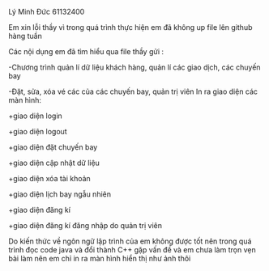 Lý Minh Đức 61132400 

Em xin lỗi thầy vì trong quá trình thực hiện em đã không up file lên github hàng tuần

Các nội dụng em đã tìm hiểu qua file thầy gửi :

-Chương trình quản lí dữ liệu khách hàng, quản lí các giao dịch, các chuyến bay

-Đặt, sửa, xóa vé các của các chuyến bay, quản trị viên In ra giao diện các màn hình:

+giao diện login

+giao diện logout

+giao diện đặt chuyến bay

+giao diện cập nhật dữ liệu

+giao diện xóa tài khoản

+giao diện lịch bay ngẫu nhiên

+giao diện đăng kí

+giao diện đăng kí đăng nhập do quản trị viên

Do kiến thức về ngôn ngữ lập trình của em không được tốt nên trong quá trình đọc code java và đổi thành C++ gặp vấn đề và em chưa làm trọn vẹn bài làm nên em chỉ in ra màn hình hiển thị như ảnh thôi

